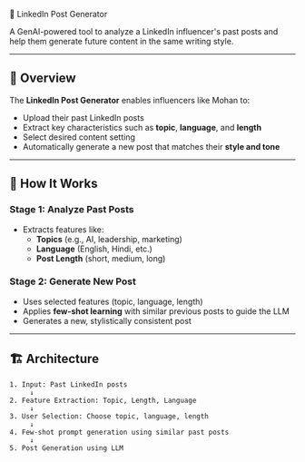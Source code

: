 💼 LinkedIn Post Generator

A GenAI-powered tool to analyze a LinkedIn influencer's past posts and help them generate future content in the same writing style.

---

## 🚀 Overview

The **LinkedIn Post Generator** enables influencers like Mohan to:

- Upload their past LinkedIn posts
- Extract key characteristics such as **topic**, **language**, and **length**
- Select desired content setting
- Automatically generate a new post that matches their **style and tone**

---

## 🧠 How It Works

### Stage 1: Analyze Past Posts

- Extracts features like:
  - **Topics** (e.g., AI, leadership, marketing)
  - **Language** (English, Hindi, etc.)
  - **Post Length** (short, medium, long)

### Stage 2: Generate New Post

- Uses selected features (topic, language, length)
- Applies **few-shot learning** with similar previous posts to guide the LLM
- Generates a new, stylistically consistent post

---

## 🏗️ Architecture

```text
1. Input: Past LinkedIn posts
     ↓
2. Feature Extraction: Topic, Length, Language
     ↓
3. User Selection: Choose topic, language, length
     ↓
4. Few-shot prompt generation using similar past posts
     ↓
5. Post Generation using LLM
